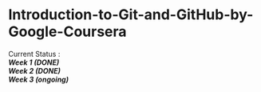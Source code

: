 # Introduction-to-Git-and-GitHub-by-Google-Coursera
Current Status :                       
***Week 1 (DONE)***                            
***Week 2 (DONE)***                        
***Week 3 (ongoing)***